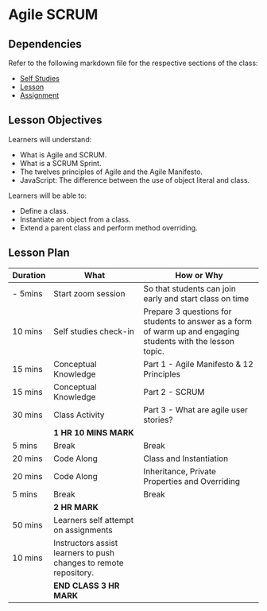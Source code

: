 # Agile SCRUM

## Dependencies

Refer to the following markdown file for the respective sections of the class:
- [Self Studies](./studies.md)
- [Lesson](./lesson.md)
- [Assignment](./assignment.md)

## Lesson Objectives

Learners will understand:
- What is Agile and SCRUM.
- What is a SCRUM Sprint.
- The twelves principles of Agile and the Agile Manifesto.
- JavaScript: The difference between the use of object literal and class.

Learners will be able to:
- Define a class.
- Instantiate an object from a class.
- Extend a parent class and perform method overriding.


## Lesson Plan

|Duration|What|How or Why|
|--------|-----|-------|
|- 5mins |Start zoom session|So that students can join early and start class on time|
|10 mins|Self studies check-in|Prepare 3 questions for students to answer as a form of warm up and engaging students with the lesson topic.|
|15 mins|Conceptual Knowledge| Part 1 - Agile Manifesto & 12 Principles |
|15 mins|Conceptual Knowledge| Part 2 - SCRUM |
|30 mins|Class Activity| Part 3 - What are agile user stories?|
||**1 HR 10 MINS MARK**|
|5 mins|Break|Break|
|20 mins|Code Along| Class and Instantiation|
|20 mins|Code Along| Inheritance, Private Properties and Overriding|
|5 mins|Break|Break|
||**2 HR MARK**|
|50 mins|Learners self attempt on assignments|
|10 mins|Instructors assist learners to push changes to remote repository.|
||**END CLASS 3 HR MARK**|

